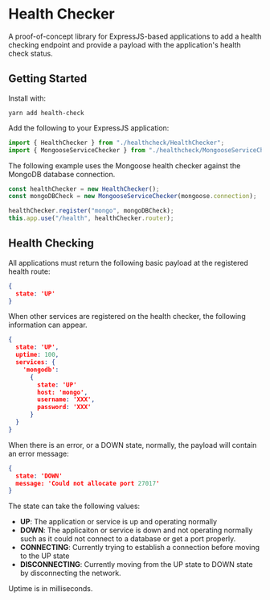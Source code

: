 # Health Checker

A proof-of-concept library for ExpressJS-based applications to add a health checking endpoint and provide a payload with the application's health check status.

## Getting Started

Install with:

```
yarn add health-check
```

Add the following to your ExpressJS application:

```typescript
import { HealthChecker } from "./healthcheck/HealthChecker";
import { MongooseServiceChecker } from "./healthcheck/MongooseServiceChecker";
```

The following example uses the Mongoose health checker against the MongoDB database connection.

```typescript
const healthChecker = new HealthChecker();
const mongoDBCheck = new MongooseServiceChecker(mongoose.connection);

healthChecker.register("mongo", mongoDBCheck);
this.app.use("/health", healthChecker.router);
```

## Health Checking

All applications must return the following basic payload at the registered health route:

```json
{
  state: 'UP'
}
```

When other services are registered on the health checker, the following information can appear.

```json
{
  state: 'UP',
  uptime: 100,
  services: {
    'mongodb':
      {
        state: 'UP'
        host: 'mongo',
        username: 'XXX',
        password: 'XXX'
      }
  }
}
```

When there is an error, or a DOWN state, normally, the payload will contain an error message:

```json
{
  state: 'DOWN'
  message: 'Could not allocate port 27017'
}
```

The state can take the following values:

- **UP**: The application or service is up and operating normally
- **DOWN**: The applicaiton or service is down and not operating normally such as it could not connect to a database or get a port properly.
- **CONNECTING**: Currently trying to establish a connection before moving to the UP state
- **DISCONNECTING**: Currently moving from the UP state to DOWN state by disconnecting the network.

Uptime is in milliseconds. 
